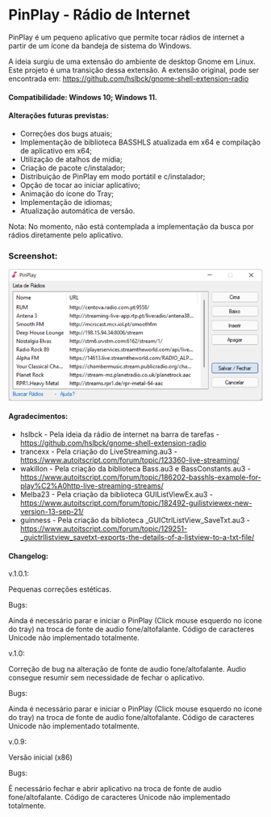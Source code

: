 # PinPlay  - Rádio de Internet

PinPlay é um pequeno aplicativo que permite tocar rádios de internet a partir de um ícone da bandeja de sistema do Windows.

A ideia surgiu de uma extensão do ambiente de desktop Gnome em Linux. Este projeto é uma transição dessa extensão. A extensão original, pode ser encontrada em: https://github.com/hslbck/gnome-shell-extension-radio

#### Compatibilidade: Windows 10; Windows 11.

#### Alterações futuras previstas:

- Correções dos bugs atuais;
- Implementação de biblioteca BASSHLS atualizada em x64 e compilação de aplicativo em x64;
- Utilização de atalhos de mídia;
- Criação de pacote c/instalador;
- Distribuição de PinPlay em modo portátil e c/instalador;
- Opção de tocar ao iniciar aplicativo;
- Animação do ícone do Tray;
- Implementação de idiomas;
- Atualização automática de versão.

Nota: No momento, não está contemplada a implementação da busca por rádios diretamente pelo aplicativo.

### Screenshot:

![PinPlay](pics/screenshot.png)

#### Agradecimentos:

- hslbck - Pela ideia da rádio de internet na barra de tarefas - https://github.com/hslbck/gnome-shell-extension-radio
- trancexx - Pela criação do LiveStreaming.au3 - https://www.autoitscript.com/forum/topic/123360-live-streaming/
- wakillon - Pela criação da biblioteca Bass.au3 e BassConstants.au3 - https://www.autoitscript.com/forum/topic/186202-basshls-example-for-play%C2%A0http-live-streaming-streams/
- Melba23 - Pela criação da biblioteca GUIListViewEx.au3 - https://www.autoitscript.com/forum/topic/182492-guilistviewex-new-version-13-sep-21/
- guinness - Pela criação da biblioteca _GUICtrlListView_SaveTxt.au3 - https://www.autoitscript.com/forum/topic/129251-_guictrllistview_savetxt-exports-the-details-of-a-listview-to-a-txt-file/

#### Changelog:

v.1.0.1:

Pequenas correções estéticas.

Bugs:

Ainda é necessário parar e iniciar o PinPlay (Click mouse esquerdo no ícone do tray) na troca de fonte de audio fone/altofalante.
Código de caracteres Unicode não implementado totalmente.

v.1.0:

Correção de bug na alteração de fonte de audio fone/altofalante. Audio consegue resumir sem necessidade de fechar o aplicativo.

Bugs:

Ainda é necessário parar e iniciar o PinPlay (Click mouse esquerdo no ícone do tray) na troca de fonte de audio fone/altofalante.
Código de caracteres Unicode não implementado totalmente.

v.0.9:

Versão inicial (x86)

Bugs:

É necessário fechar e abrir aplicativo na troca de fonte de audio fone/altofalante.
Código de caracteres Unicode não implementado totalmente.
